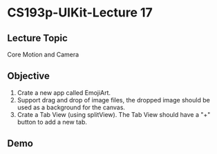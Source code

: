 #  CS193p-UIKit-Lecture 17

## Lecture Topic
Core Motion and Camera

## Objective 
1. Crate a new app called EmojiArt.
2. Support drag and drop of image files, the dropped image should be used as a background for the canvas.
3. Crate a Tab View (using splitView). The Tab View should have a "+" button to add a new tab.

## Demo

